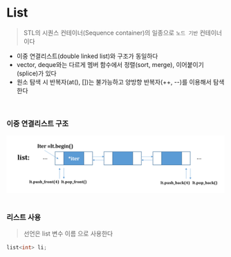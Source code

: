 # List
> STL의 시퀀스 컨테이너(Sequence container)의 일종으로 `노드 기반` 컨테이너이다

 * 이중 연결리스트(double linked list)와 구조가 동일하다
 * vector, deque와는 다르게 멤버 함수에서 정렬(sort, merge), 이어붙이기(splice)가 있다
 * 원소 탐색 시 반복자(at(), [])는 불가능하고 양방향 반복자(++, --)를 이용해서 탐색한다

<br>

### 이중 연결리스트 구조
<img src = "./Images/List/LinkedList.png" width = 600>

<br>




<br>

### 리스트 사용
> 선언은 list<TYPE> 변수 이름 으로 사용한다

``` cpp
list<int> li;


```
